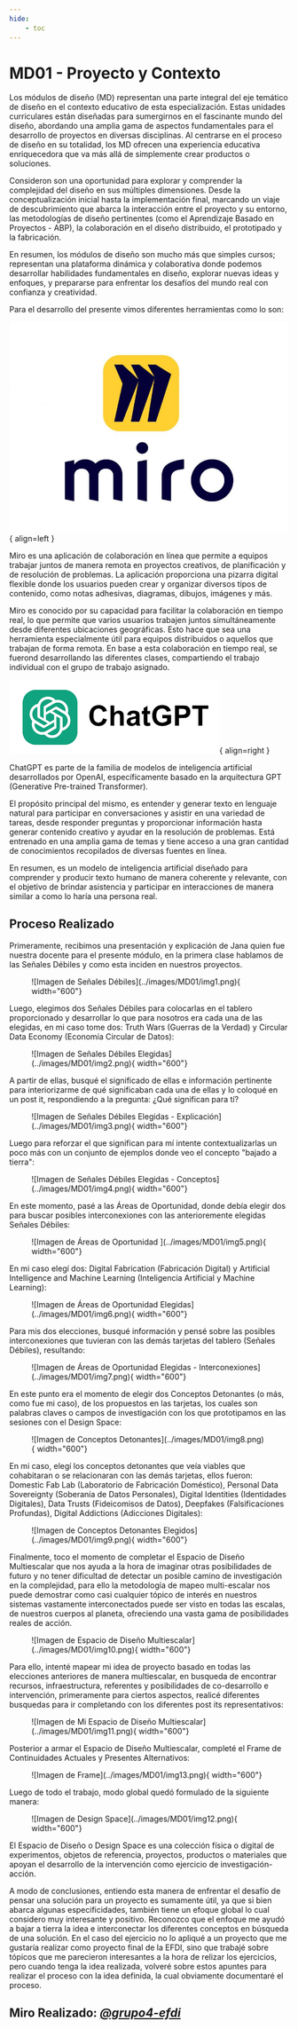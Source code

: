 ```yaml
---
hide:
    - toc
---
```


# MD01 - Proyecto y Contexto

Los módulos de diseño (MD) representan una parte integral del eje temático de diseño en el contexto educativo de esta especialización. Estas unidades curriculares están diseñadas para sumergirnos en el fascinante mundo del diseño, abordando una amplia gama de aspectos fundamentales para el desarrollo de proyectos en diversas disciplinas. Al centrarse en el proceso de diseño en su totalidad, los MD ofrecen una experiencia educativa enriquecedora que va más allá de simplemente crear productos o soluciones.

Consideron son una oportunidad para explorar y comprender la complejidad del diseño en sus múltiples dimensiones. Desde la conceptualización inicial hasta la implementación final, marcando un viaje de descubrimiento que abarca la interacción entre el proyecto y su entorno, las metodologías de diseño pertinentes (como el Aprendizaje Basado en Proyectos - ABP), la colaboración en el diseño distribuido, el prototipado y la fabricación.

En resumen, los módulos de diseño son mucho más que simples cursos; representan una plataforma dinámica y colaborativa donde podemos desarrollar habilidades fundamentales en diseño, explorar nuevas ideas y enfoques, y prepararse para enfrentar los desafíos del mundo real con confianza y creatividad.

Para el desarrollo del presente vimos diferentes herramientas como lo son: 

![Imagen de MIRO](../images/MD01/miro.png#md01){ align=left }

Miro es una aplicación de colaboración en línea que permite a equipos trabajar juntos de manera remota en proyectos creativos, de planificación y de resolución de problemas. La aplicación proporciona una pizarra digital flexible donde los usuarios pueden crear y organizar diversos tipos de contenido, como notas adhesivas, diagramas, dibujos, imágenes y más.

Miro es conocido por su capacidad para facilitar la colaboración en tiempo real, lo que permite que varios usuarios trabajen juntos simultáneamente desde diferentes ubicaciones geográficas. Esto hace que sea una herramienta especialmente útil para equipos distribuidos o aquellos que trabajan de forma remota. En base a esta colaboración en tiempo real, se fuerond desarrollando las diferentes clases, compartiendo el trabajo individual con el grupo de trabajo asignado.

![Imagen de ChatGPT](../images/MD01/chatgpt.png#md01){ align=right }

ChatGPT es parte de la familia de modelos de inteligencia artificial desarrollados por OpenAI, específicamente basado en la arquitectura GPT (Generative Pre-trained Transformer).

El propósito principal del mismo, es entender y generar texto en lenguaje natural para participar en conversaciones y asistir en una variedad de tareas, desde responder preguntas y proporcionar información hasta generar contenido creativo y ayudar en la resolución de problemas. Está entrenado en una amplia gama de temas y tiene acceso a una gran cantidad de conocimientos recopilados de diversas fuentes en línea.

En resumen, es un modelo de inteligencia artificial diseñado para comprender y producir texto humano de manera coherente y relevante, con el objetivo de brindar asistencia y participar en interacciones de manera similar a como lo haría una persona real.

## Proceso Realizado

Primeramente, recibimos una presentación y explicación de Jana quien fue nuestra docente para el presente módulo, en la primera clase hablamos de las Señales Débiles y como esta inciden en nuestros proyectos.

<figure markdown="span">
  ![Imagen de Señales Débiles](../images/MD01/img1.png){ width="600"}
</figure>

Luego, elegimos dos Señales Débiles para colocarlas en el tablero proporcionado y desarrollar lo que para nosotros era cada una de las elegidas, en mi caso tome dos: Truth Wars (Guerras de la Verdad) y Circular Data Economy (Economía Circular de Datos):

<figure markdown="span">
  ![Imagen de Señales Débiles Elegidas](../images/MD01/img2.png){ width="600"}
</figure>

A partir de ellas, busqué el significado de ellas e información pertinente para interiorizarme de qué significaban cada una de ellas y lo coloqué en un post it, respondiendo a la pregunta: ¿Qué significan para tí?

<figure markdown="span">
  ![Imagen de Señales Débiles Elegidas - Explicación](../images/MD01/img3.png){ width="600"}
</figure>

Luego para reforzar el que significan para mí intente contextualizarlas un poco más con un conjunto de ejemplos donde veo el concepto "bajado a tierra":

<figure markdown="span">
  ![Imagen de Señales Débiles Elegidas - Conceptos](../images/MD01/img4.png){ width="600"}
</figure>

En este momento, pasé a las Áreas de Oportunidad, donde debía elegir dos para buscar posibles interconexiones con las anterioremente elegidas Señales Débiles:

<figure markdown="span">
  ![Imagen de Áreas de Oportunidad ](../images/MD01/img5.png){ width="600"}
</figure>

En mi caso elegí dos: Digital Fabrication (Fabricación Digital) y Artificial Intelligence and Machine Learning (Inteligencia Artificial y Machine Learning):

<figure markdown="span">
  ![Imagen de Áreas de Oportunidad Elegidas](../images/MD01/img6.png){ width="600"}
</figure>

Para mis dos elecciones, busqué información y pensé sobre las posibles interconexiones que tuvieran con las demás tarjetas del tablero (Señales Débiles), resultando:

<figure markdown="span">
  ![Imagen de Áreas de Oportunidad Elegidas - Interconexiones](../images/MD01/img7.png){ width="600"}
</figure>

En este punto era el momento de elegir dos Conceptos Detonantes (o más, como fue mi caso), de los propuestos en las tarjetas, los cuales son palabras claves o campos de investigación con los que prototipamos en las sesiones con el Design Space:

<figure markdown="span">
  ![Imagen de Conceptos Detonantes](../images/MD01/img8.png){ width="600"}
</figure>

En mi caso, elegí los conceptos detonantes que veía viables que cohabitaran o se relacionaran con las demás tarjetas, ellos fueron: Domestic Fab Lab (Laboratorio de Fabricación Doméstico), Personal Data Sovereignty (Soberanía de Datos Personales), Digital Identities (Identidades Digitales), Data Trusts (Fideicomisos de Datos), Deepfakes (Falsificaciones Profundas), Digital Addictions (Adicciones Digitales): 

<figure markdown="span">
  ![Imagen de Conceptos Detonantes Elegidos](../images/MD01/img9.png){ width="600"}
</figure>

Finalmente, toco el momento de completar el Espacio de Diseño Multiescalar que nos ayuda a la hora de imaginar otras posibilidades de futuro y no tener dificultad de detectar un posible camino de investigación en la complejidad, para ello la metodología de mapeo multi-escalar nos puede demostrar como casi cualquier tópico de interés en nuestros sistemas vastamente interconectados puede ser visto en todas las escalas, de nuestros cuerpos al planeta, ofreciendo una vasta gama de posibilidades reales de acción.

<figure markdown="span">
  ![Imagen de Espacio de Diseño Multiescalar](../images/MD01/img10.png){ width="600"}
</figure>

Para ello, intenté mapear mi idea de proyecto basado en todas las elecciones anteriores de manera multiescalar, en busqueda de encontrar recursos, infraestructura, referentes y posibilidades de co-desarrollo e intervención, primeramente para ciertos aspectos, realicé diferentes busquedas para ir completando con los diferentes post its representativos:

<figure markdown="span">
  ![Imagen de Mi Espacio de Diseño Multiescalar](../images/MD01/img11.png){ width="600"}
</figure>

Posterior a armar el Espacio de Diseño Multiescalar, completé el Frame de Continuidades Actuales y Presentes Alternativos:

<figure markdown="span">
  ![Imagen de Frame](../images/MD01/img13.png){ width="600"}
</figure>

Luego de todo el trabajo, modo global quedó formulado de la siguiente manera:

<figure markdown="span">
  ![Imagen de Design Space](../images/MD01/img12.png){ width="600"}
</figure>

El Espacio de Diseño o Design Space es una colección física o digital de experimentos, objetos de referencia, proyectos, productos o materiales que apoyan el desarrollo de la intervención como ejercicio de investigación-acción. 

A modo de conclusiones, entiendo esta manera de enfrentar el desafío de pensar una solución para un proyecto es sumamente útil, ya que si bien abarca algunas especificidades, también tiene un efoque global lo cual considero muy interesante y positivo. Reconozco que el enfoque me ayudó a bajar a tierra la idea e interconectar los diferentes conceptos en búsqueda de una solución. En el caso del ejercicio no lo apliqué a un proyecto que me gustaría realizar como proyecto final de la EFDI, sino que trabajé sobre tópicos que me parecieron interesantes a la hora de relizar los ejercicios, pero cuando tenga la idea realizada, volveré sobre estos apuntes para realizar el proceso con la idea definida, la cual obviamente documentaré el proceso.



## Miro Realizado: *[@grupo4-efdi](https://miro.com/app/board/uXjVKQD5ciI=/)*
